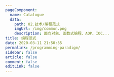 ```yaml
---
pageComponent:
  name: Catalogue
  data:
    path: 02.技术/编程范式
    imgUrl: /img/common.png
    description: 面向对象、函数式编程、AOP、IOC...
title: 编程范式
date: 2020-03-11 21:50:55
permalink: /programming-paradigm/
sidebar: false
article: false
comment: false
editLink: false
---
```

